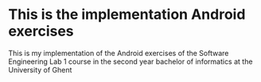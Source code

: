 # This is the implementation Android exercises
This is my implementation of the Android exercises of the Software Engineering Lab 1 course in the second year bachelor of informatics at the University of Ghent
